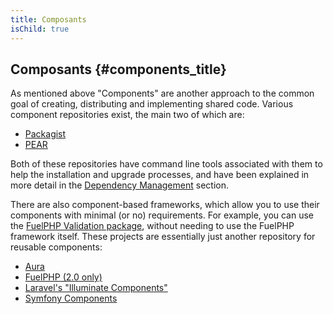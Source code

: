 ```yaml
---
title: Composants
isChild: true
---
```


## Composants {#components_title}

As mentioned above "Components" are another approach to the common goal of creating, distributing and implementing shared code. Various 
component repositories exist, the main two of which are:

* [Packagist](/#composer_and_packagist)
* [PEAR](/#pear)

Both of these repositories have command line tools associated with them to help the installation and upgrade processes, and have been 
explained in more detail in the [Dependency Management][dm] section.

There are also component-based frameworks, which allow you to use their components with minimal (or no) requirements. For example, you 
can use the [FuelPHP Validation package][fuelval], without needing to use the FuelPHP framework itself. These projects are essentially 
just another repository for reusable components:

  [dm]: /#dependency_management
  [fuelval]: https://github.com/fuelphp/validation

* [Aura](http://auraphp.github.com/)
* [FuelPHP (2.0 only)](https://github.com/fuelphp)
* [Laravel's "Illuminate Components"](https://github.com/illuminate)
* [Symfony Components](http://symfony.com/doc/current/components/index.html)
